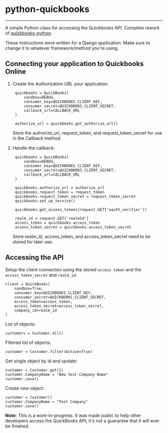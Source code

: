 # python-quickbooks
-------------------

A simple Python class for accessing the Quickbooks API.
Complete rework of [quickbooks-python](https://github.com/troolee/quickbooks-python).

These instructions were written for a Django application. Make sure to change it to whatever framework/method you're using. 

## Connecting your application to Quickbooks Online

1. Create the Authorization URL your application:

        quickbooks = QuickBooks(
            sandbox=DEBUG,
            consumer_key=QUICKBOOKS_CLIENT_KEY,
            consumer_secret=QUICKBOOKS_CLIENT_SECRET,
            callback_url=CALLBACK_URL
        )

        authorize_url = quickbooks.get_authorize_url()

    Store the authorize_url, request_token, and request_token_secret for use in the Callback method.

2. Handle the callback:

        quickbooks = QuickBooks(
            sandbox=DEBUG,
            consumer_key=QUICKBOOKS_CLIENT_KEY,
            consumer_secret=QUICKBOOKS_CLIENT_SECRET,
            callback_url=CALLBACK_URL
        )
    
        quickbooks.authorize_url = authorize_url
        quickbooks.request_token = request_token
        quickbooks.request_token_secret = request_token_secret
        quickbooks.set_up_service()
    
        quickbooks.get_access_tokens(request.GET['oauth_verifier'])
    
        realm_id = request.GET['realmId']
        access_token = quickbooks.access_token
        access_token_secret = quickbooks.access_token_secret

    Store realm_id, access_token, and access_token_secret need to be stored for later use.


## Accessing the API

Setup the client connection using the stored `access_token` and the `access_token_secret` and `realm_id`:


    client = QuickBooks(
        sandbox=True,
        consumer_key=QUICKBOOKS_CLIENT_KEY,
        consumer_secret=QUICKBOOKS_CLIENT_SECRET,
        access_token=access_token,
        access_token_secret=access_token_secret,
        company_id=realm_id
    )


List of objects:


    customers = Customer.all()


Filtered list of objects:


    customer = Customer.filter(Active=True)


Get single object by Id and update:


    customer = Customer.get(1)
    customer.CompanyName = "New Test Company Name"
    customer.save()



Create new object:


    customer = Customer()
    customer.CompanyName = "Test Company"
    customer.save()



__Note:__ This is a work-in-progress. It was made public to help other developers access the QuickBooks API, it's not a guarantee that it will ever be finished.


